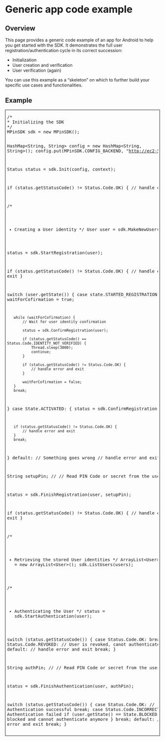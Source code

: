 <h1><span style="font-size: 32px;">Generic app code example</span></h1>
<h2>Overview</h2>
<p class="MsoNormal">This page provides a generic code example of an app for Android to help you get started with the SDK. It demonstrates the full user registration/authentication cycle in its correct succession:</p>

<ul>
    <li class="MsoNormal">Initialization</li>
    <li class="MsoNormal">User creation and verification</li>
    <li class="MsoNormal">User verification (again)</li>
</ul>
<p class="MsoNormal">You can use this example as a “skeleton” on which to further build your specific use cases and functionalities.</p>

<h2>Example</h2>
<div style="border: solid windowtext 1.0pt; padding: 1.0pt 4.0pt 1.0pt 4.0pt;">
<pre class="computer_code">/*
* Initializing the SDK
*/
MPinSDK sdk = new MPinSDK();

HashMap&lt;String, String&gt; config = new HashMap&lt;String, String&gt;();
config.put(MPinSDK.CONFIG_BACKEND, "http://ec2-54-77-232-113.eu-west-1.compute.amazonaws.com");

Status status = sdk.Init(config, context);

if (status.getStatusCode() != Status.Code.OK) {
   // handle error
}

/*
* Creating a User identity
*/
User user = sdk.MakeNewUser("me@miracl.com");

status = sdk.StartRegistration(user);

if (status.getStatusCode() != Status.Code.OK) {
   // handle error and exit
}

switch (user.getState()) {
   case state.STARTED_REGISTRATION: {
       boolean waitForCofirmation = true;
       
       while (waitForCofirmation) {
           // Wait for user identity confirmation
           
           status = sdk.ConfirmRegistration(user);
           
           if (status.getStatusCode() == Status.Code.IDENTITY_NOT_VERIFIED) {
               Thread.sleep(3000);
               continue;
           }
               
           if (status.getStatusCode() != Status.Code.OK) {
               // handle error and exit
           }

           waitForCofirmation = false;
       }
       break;        
   }
   case State.ACTIVATED: {
       status = sdk.ConfirmRegistration(user);
       
       if (status.getStatusCode() != Status.Code.OK) {
           // handle error and exit
       }
       break;
   }
   default:
       // Something goes wrong
       // handle error and exit
}

String setupPin;
//
// Read PIN Code or secret from the user
//

status = sdk.FinishRegistration(user, setupPin);

if (status.getStatusCode() != Status.Code.OK) {
   // handle error and exit
}

/*
* Retrieving the stored User identities
*/
ArrayList&lt;User&gt; users = new ArrayList&lt;User&gt;();
sdk.ListUsers(users);

/*
* Authenticating the User
*/
status = sdk.StartAuthentication(user);

switch (status.getStatusCode()) {
   case Status.Code.OK:
       break;
   case Status.Code.REVOKED:
       // User is revoked, canot authenticate
       break;
   default:
       // handle error and exit
       break;
}

String authPin;
//
// Read PIN Code or secret from the user
//

status = sdk.FinishAuthentication(user, authPin);

switch (status.getStatusCode()) {
   case Status.Code.OK:
       // Authentication successful
       break;
   case Status.Code.INCORRECT_PIN:
       // Authentication failed
       if (user.getState() == State.BLOCKED) {
           // User is blocked and cannot authenticate anymore
       }
       break;
   default:
       // handle error and exit
       break;
}</pre>
</div>
</div>
